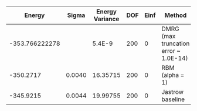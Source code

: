 | Energy         | Sigma  | Energy Variance | DOF | Einf | Method                                 | Data Repository |
|----------------|--------|-----------------|-----|------|----------------------------------------|-----------------|
| -353.766222278 |        | 5.4E-9          | 200 | 0    | DMRG (max truncation error ~ 1.0E-14)  |                 |
| -350.2717      | 0.0040 | 16.35715        | 200 | 0    | RBM (alpha = 1)                        |                 |
| -345.9215      | 0.0044 | 19.99755        | 200 | 0    | Jastrow baseline                       |                 |
